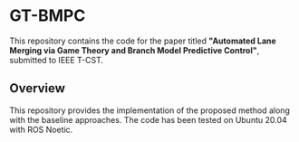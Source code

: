 # GT-BMPC
This repository contains the code for the paper titled **"Automated Lane Merging via Game Theory and Branch Model Predictive Control"**, submitted to IEEE T-CST.

## Overview

This repository provides the implementation of the proposed method along with the baseline approaches. The code has been tested on Ubuntu 20.04 with ROS Noetic.

